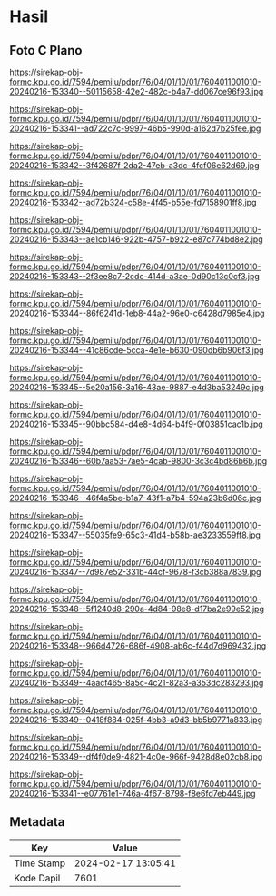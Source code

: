# Hasil

## Foto C Plano

https://sirekap-obj-formc.kpu.go.id/7594/pemilu/pdpr/76/04/01/10/01/7604011001010-20240216-153340--50115658-42e2-482c-b4a7-dd067ce96f93.jpg

https://sirekap-obj-formc.kpu.go.id/7594/pemilu/pdpr/76/04/01/10/01/7604011001010-20240216-153341--ad722c7c-9997-46b5-990d-a162d7b25fee.jpg

https://sirekap-obj-formc.kpu.go.id/7594/pemilu/pdpr/76/04/01/10/01/7604011001010-20240216-153342--3f42687f-2da2-47eb-a3dc-4fcf06e62d69.jpg

https://sirekap-obj-formc.kpu.go.id/7594/pemilu/pdpr/76/04/01/10/01/7604011001010-20240216-153342--ad72b324-c58e-4f45-b55e-fd7158901ff8.jpg

https://sirekap-obj-formc.kpu.go.id/7594/pemilu/pdpr/76/04/01/10/01/7604011001010-20240216-153343--ae1cb146-922b-4757-b922-e87c774bd8e2.jpg

https://sirekap-obj-formc.kpu.go.id/7594/pemilu/pdpr/76/04/01/10/01/7604011001010-20240216-153343--2f3ee8c7-2cdc-414d-a3ae-0d90c13c0cf3.jpg

https://sirekap-obj-formc.kpu.go.id/7594/pemilu/pdpr/76/04/01/10/01/7604011001010-20240216-153344--86f6241d-1eb8-44a2-96e0-c6428d7985e4.jpg

https://sirekap-obj-formc.kpu.go.id/7594/pemilu/pdpr/76/04/01/10/01/7604011001010-20240216-153344--41c86cde-5cca-4e1e-b630-090db6b906f3.jpg

https://sirekap-obj-formc.kpu.go.id/7594/pemilu/pdpr/76/04/01/10/01/7604011001010-20240216-153345--5e20a156-3a16-43ae-9887-e4d3ba53249c.jpg

https://sirekap-obj-formc.kpu.go.id/7594/pemilu/pdpr/76/04/01/10/01/7604011001010-20240216-153345--90bbc584-d4e8-4d64-b4f9-0f03851cac1b.jpg

https://sirekap-obj-formc.kpu.go.id/7594/pemilu/pdpr/76/04/01/10/01/7604011001010-20240216-153346--60b7aa53-7ae5-4cab-9800-3c3c4bd86b6b.jpg

https://sirekap-obj-formc.kpu.go.id/7594/pemilu/pdpr/76/04/01/10/01/7604011001010-20240216-153346--46f4a5be-b1a7-43f1-a7b4-594a23b6d06c.jpg

https://sirekap-obj-formc.kpu.go.id/7594/pemilu/pdpr/76/04/01/10/01/7604011001010-20240216-153347--55035fe9-65c3-41d4-b58b-ae3233559ff8.jpg

https://sirekap-obj-formc.kpu.go.id/7594/pemilu/pdpr/76/04/01/10/01/7604011001010-20240216-153347--7d987e52-331b-44cf-9678-f3cb388a7839.jpg

https://sirekap-obj-formc.kpu.go.id/7594/pemilu/pdpr/76/04/01/10/01/7604011001010-20240216-153348--5f1240d8-290a-4d84-98e8-d17ba2e99e52.jpg

https://sirekap-obj-formc.kpu.go.id/7594/pemilu/pdpr/76/04/01/10/01/7604011001010-20240216-153348--966d4726-686f-4908-ab6c-f44d7d969432.jpg

https://sirekap-obj-formc.kpu.go.id/7594/pemilu/pdpr/76/04/01/10/01/7604011001010-20240216-153349--4aacf465-8a5c-4c21-82a3-a353dc283293.jpg

https://sirekap-obj-formc.kpu.go.id/7594/pemilu/pdpr/76/04/01/10/01/7604011001010-20240216-153349--0418f884-025f-4bb3-a9d3-bb5b9771a833.jpg

https://sirekap-obj-formc.kpu.go.id/7594/pemilu/pdpr/76/04/01/10/01/7604011001010-20240216-153349--df4f0de9-4821-4c0e-966f-9428d8e02cb8.jpg

https://sirekap-obj-formc.kpu.go.id/7594/pemilu/pdpr/76/04/01/10/01/7604011001010-20240216-153341--e07761e1-746a-4f67-8798-f8e6fd7eb449.jpg


## Metadata

| Key        | Value               |
| ---------- | ------------------- |
| Time Stamp | 2024-02-17 13:05:41 |
| Kode Dapil | 7601                |



